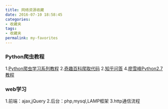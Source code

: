 ```yaml
---
title: 网络资源收藏
date: 2016-07-10 18:58:45
categories:
- 收藏夹
tags:
- 收藏夹
permalink: my-favorites
---
```

### Python爬虫教程
1.[Python爬虫学习系列教程](http://cuiqingcai.com/1052.html)
2.[奇趣百科爬取代码](https://github.com/hhzzer/python/blob/master/qiubai1.0.py)
2.[知乎问答](http://www.zhihu.com/question/20899988)
4.[廖雪峰Python2.7教程](http://www.liaoxuefeng.com/wiki/001374738125095c955c1e6d8bb493182103fac9270762a000)


### web学习
1.前端：ajax,jQuery
2.后台：php,mysql,LAMP框架
3.http通信流程